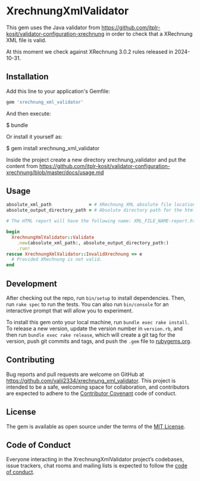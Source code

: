 # XrechnungXmlValidator

This gem uses the Java validator from https://github.com/itplr-kosit/validator-configuration-xrechnung
in order to check that a XRechnung XML file is valid.

At this moment we check against XRechnung 3.0.2 rules released in 2024-10-31.

## Installation

Add this line to your application's Gemfile:

```ruby
gem 'xrechnung_xml_validator'
```

And then execute:

  $ bundle

Or install it yourself as:

  $ gem install xrechnung_xml_validator

Inside the project create a new directory xrechnung_validator and put the content
from https://github.com/itplr-kosit/validator-configuration-xrechnung/blob/master/docs/usage.md

## Usage

```ruby
absolute_xml_path              = # XRechnung XML absolute file location
absolute_output_directory_path = # Absolute directory path for the html report

# The HTML report will have the following name: XML_FILE_NAME-report.html

begin
  XrechnungXmlValidator::Validate
    .new(absolute_xml_path:, absolute_output_directory_path:)
    .run!
rescue XrechnungXmlValidator::InvalidXrechnung => e
  # Provided XRechnung is not valid.
end

```

## Development

After checking out the repo, run `bin/setup` to install dependencies. Then, run `rake spec` to run the tests. You can also run `bin/console` for an interactive prompt that will allow you to experiment.

To install this gem onto your local machine, run `bundle exec rake install`. To release a new version, update the version number in `version.rb`, and then run `bundle exec rake release`, which will create a git tag for the version, push git commits and tags, and push the `.gem` file to [rubygems.org](https://rubygems.org).

## Contributing

Bug reports and pull requests are welcome on GitHub at https://github.com/valii2334/xrechnung_xml_validator. This project is intended to be a safe, welcoming space for collaboration, and contributors are expected to adhere to the [Contributor Covenant](http://contributor-covenant.org) code of conduct.

## License

The gem is available as open source under the terms of the [MIT License](https://opensource.org/licenses/MIT).

## Code of Conduct

Everyone interacting in the XrechnungXmlValidator project’s codebases, issue trackers, chat rooms and mailing lists is expected to follow the [code of conduct](https://github.com/[USERNAME]/xrechnung_xml_validator/blob/master/CODE_OF_CONDUCT.md).
